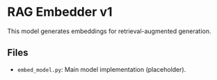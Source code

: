 # RAG Embedder v1

This model generates embeddings for retrieval-augmented generation.

## Files
- `embed_model.py`: Main model implementation (placeholder). 